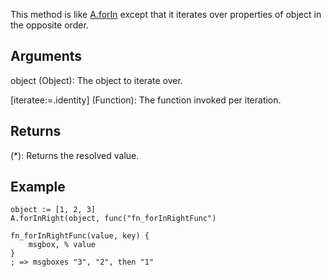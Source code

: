 This method is like [A.forIn](/?id=forin) except that it iterates over properties of object in the opposite order.


## Arguments
object (Object): The object to iterate over.

[iteratee:=.identity] (Function): The function invoked per iteration.


## Returns
(*): Returns the resolved value.

## Example
```autohotkey
object := [1, 2, 3]
A.forInRight(object, func("fn_forInRightFunc")

fn_forInRightFunc(value, key) {
	msgbox, % value
}
; => msgboxes "3", "2", then "1"
```
